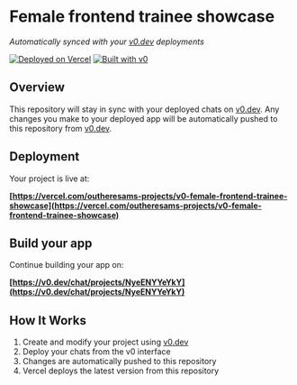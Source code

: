 # Female frontend trainee showcase

*Automatically synced with your [v0.dev](https://v0.dev) deployments*

[![Deployed on Vercel](https://img.shields.io/badge/Deployed%20on-Vercel-black?style=for-the-badge&logo=vercel)](https://vercel.com/outheresams-projects/v0-female-frontend-trainee-showcase)
[![Built with v0](https://img.shields.io/badge/Built%20with-v0.dev-black?style=for-the-badge)](https://v0.dev/chat/projects/NyeENYYeYkY)

## Overview

This repository will stay in sync with your deployed chats on [v0.dev](https://v0.dev).
Any changes you make to your deployed app will be automatically pushed to this repository from [v0.dev](https://v0.dev).

## Deployment

Your project is live at:

**[https://vercel.com/outheresams-projects/v0-female-frontend-trainee-showcase](https://vercel.com/outheresams-projects/v0-female-frontend-trainee-showcase)**

## Build your app

Continue building your app on:

**[https://v0.dev/chat/projects/NyeENYYeYkY](https://v0.dev/chat/projects/NyeENYYeYkY)**

## How It Works

1. Create and modify your project using [v0.dev](https://v0.dev)
2. Deploy your chats from the v0 interface
3. Changes are automatically pushed to this repository
4. Vercel deploys the latest version from this repository
